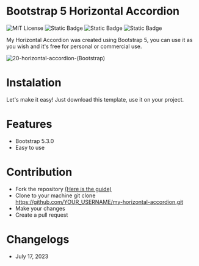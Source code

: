 # Bootstrap 5 Horizontal Accordion
![MIT License](https://img.shields.io/badge/Author-S1mon009-blue.svg) ![Static Badge](https://img.shields.io/badge/HTML-html?logo=html5&labelColor=%23595959&color=%23E34F26)
 ![Static Badge](https://img.shields.io/badge/CSS-js?logo=css3&labelColor=%23595959&color=%231572B6) ![Static Badge](https://img.shields.io/badge/Bootstrap-bootstrap?logo=bootstrap&labelColor=%23595959&color=%237952B3)

My Horizontal Accordion was created using Bootstrap 5, you can use it as you wish and it's free for personal or commercial use.

![20-horizontal-accordion-(Bootstrap)](https://github.com/S1mon009/HTML-CSS-Bootstrap/assets/105738321/543a23f2-8ae3-4ad5-a463-f0b95e3fe4b9)

# Instalation
Let's make it easy! Just download this template, use it on your project.

# Features
- Bootstrap 5.3.0
- Easy to use

# Contribution
- Fork the repository [(Here is the guide)](https://docs.github.com/en/get-started/quickstart/fork-a-repo)
- Clone to your machine git clone https://github.com/YOUR_USERNAME/my-horizontal-accordion.git
- Make your changes
- Create a pull request

# Changelogs
* July 17, 2023
